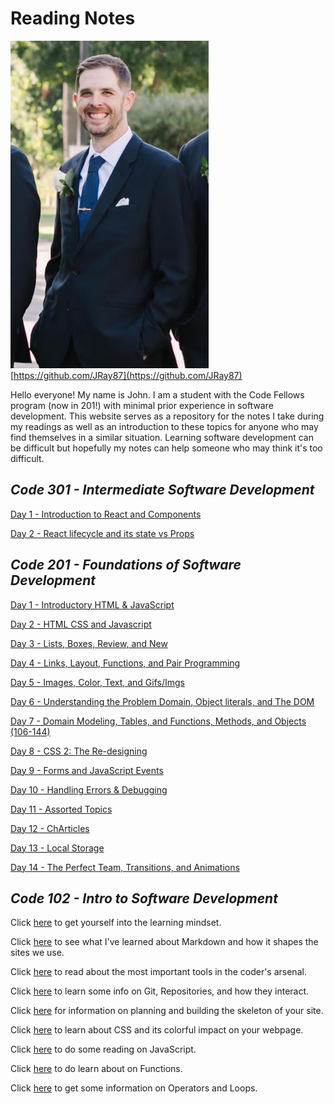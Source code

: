 # Reading Notes

![Me](images/ProfilePhoto.jpg)
[https://github.com/JRay87](https://github.com/JRay87)

Hello everyone! My name is John. I am a student with the Code Fellows program (now in 201!) with minimal prior experience in software development. This website serves as a repository for the notes I take during my readings as well as an introduction to these topics for anyone who may find themselves in a similar situation. Learning software development can be difficult but hopefully my notes can help someone who may think it's too difficult.  

## *Code 301 - Intermediate Software Development*

[Day 1 - Introduction to React and Components](301/Reading-1.md)

[Day 2 - React lifecycle and its state vs Props](301/Reading-2.md)

## *Code 201 - Foundations of Software Development*

[Day 1 - Introductory HTML & JavaScript](201/class-01.md)

[Day 2 - HTML CSS and Javascript](201/class-02.md)

[Day 3 - Lists, Boxes, Review, and New](201/class-03.md)

[Day 4 - Links, Layout, Functions, and Pair Programming](201/class-04.md)

[Day 5 - Images, Color, Text, and Gifs/Imgs](201/class-05.md)

[Day 6 - Understanding the Problem Domain, Object literals, and The DOM](201/class-06.md)

[Day 7 - Domain Modeling, Tables, and Functions, Methods, and Objects (106-144)](201/class-07.md)

[Day 8 - CSS 2: The Re-designing](201/class-08.md)

[Day 9 - Forms and JavaScript Events](201/class-09.md)

[Day 10 - Handling Errors & Debugging](201/class-10.md)

[Day 11 - Assorted Topics](201/class-11.md)

[Day 12 - ChArticles](201/class-12.md)

[Day 13 - Local Storage](201/class-13.md)

[Day 14 - The Perfect Team, Transitions, and Animations](201/class-14.md)

## *Code 102 - Intro to Software Development*

Click [here](102/zzGrowthMindset.md) to get yourself into the learning mindset.

Click [here](102/zzMrkdwnnotes.md) to see what I've learned about Markdown and how it shapes the sites we use.

Click [here](102/zzCodersComp.md) to read about the most important tools in the coder's arsenal.

Click [here](102/zzGitRepositories.md) to learn some info on Git, Repositories, and how they interact.

Click [here](102/zzBasicsofhtml.md) for information on planning and building the skeleton of your site.

Click [here](102/zzCSSNotes.md) to learn about CSS and its colorful impact on your webpage.

Click [here](102/zzJSNotes.md) to do some reading on JavaScript.

Click [here](102/zzFunctions.md) to do learn about on Functions.

Click [here](102/zzLoops.md) to get some information on Operators and Loops.
